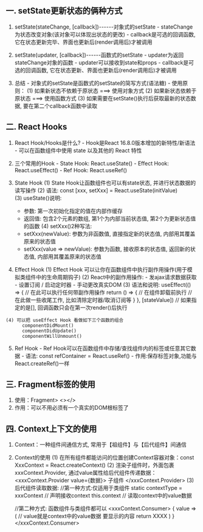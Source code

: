 ## 一. setState更新状态的俩种方式
  1. setState(stateChange, [callback])------对象式的setState
    - stateChange为状态改变对象(该对象可以体现出状态的更改)
    - callback是可选的回调函数, 它在状态更新完毕、界面也更新后(render调用后)才被调用
  
  2. setState(updater, [callback])------函数式的setState
    - updater为返回stateChange对象的函数
    - updater可以接收到state和props
    - callback是可选的回调函数, 它在状态更新、界面也更新后(render调用后)才被调用
  
  3. 总结
    - 对象式的setState是函数式的setState的简写方式(语法糖)
    - 使用原则： (1) 如果新状态不依赖于原状态 ===> 使用对象方式
                (2) 如果新状态依赖于原状态 ===> 使用函数方式
                (3) 如果需要在setState()执行后获取最新的状态数据, 要在第二个callback函数中读取

## 二. React Hooks
  1. React Hook/Hooks是什么?
    - Hook是React 16.8.0版本增加的新特性/新语法
    - 可以在函数组件中使用 state 以及其他的 React 特性

  2. 三个常用的Hook
    - State Hook: React.useState()
    - Effect Hook: React.useEffect()
    - Ref Hook: React.useRef()
  
  3. State Hook
    (1) State Hook让函数组件也可以有state状态, 并进行状态数据的读写操作
    (2) 语法: const [xxx, setXxx] = React.useState(initValue)  
    (3) useState()说明:
        - 参数: 第一次初始化指定的值在内部作缓存
        - 返回值: 包含2个元素的数组, 第1个为内部当前状态值, 第2个为更新状态值的函数
    (4) setXxx()2种写法:
        - setXxx(newValue): 参数为非函数值, 直接指定新的状态值, 内部用其覆盖原来的状态值
        - setXxx(value => newValue): 参数为函数, 接收原本的状态值, 返回新的状态值, 内部用其覆盖原来的状态值
  
  4. Effect Hook
    (1) Effect Hook 可以让你在函数组件中执行副作用操作(用于模拟类组件中的生命周期钩子)
    (2) React中的副作用操作:
          - 发ajax请求数据获取
          - 设置订阅 / 启动定时器
          - 手动更改真实DOM
    (3) 语法和说明: 
          useEffect(() => { 
            // 在此可以执行任何带副作用操作
            return () => { // 在组件卸载前执行
              // 在此做一些收尾工作, 比如清除定时器/取消订阅等
            }
          }, [stateValue]) // 如果指定的是[], 回调函数只会在第一次render()后执行
        
    (4) 可以把 useEffect Hook 看做如下三个函数的组合
          componentDidMount()
          componentDidUpdate()
          componentWillUnmount()

  5. Ref Hook
    - Ref Hook可以在函数组件中存储/查找组件内的标签或任意其它数据
    - 语法: const refContainer = React.useRef()
    - 作用:保存标签对象,功能与React.createRef()一样

## 三. Fragment标签的使用
  1. 使用：Fragment></Fragment> <></>
  2. 作用：可以不用必须有一个真实的DOM根标签了

## 四. Context上下文的使用
  1. Context：一种组件间通信方式, 常用于【祖组件】与【后代组件】间通信
  2. Context的使用
    (1) 在所有组件都能访问的位置创建Context容器对象：const XxxContext = React.createContext() 
    (2) 渲染子组件时，外面包裹xxxContext.Provider, 通过value属性给后代组件传递数据：
        <xxxContext.Provider value={数据}>
          子组件
        </xxxContext.Provider>
    (3) 后代组件读取数据:
        //第一种方式:仅适用于类组件 
        static contextType = xxxContext  // 声明接收context
        this.context // 读取context中的value数据
        
        //第二种方式: 函数组件与类组件都可以
        <xxxContext.Consumer>
          {
            value => ( // value就是context中的value数据
              要显示的内容
              return XXXX
            )
          }
        </xxxContext.Consumer>